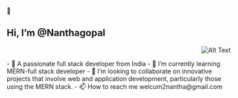  👋 <h2 style="justify-content: centre">Hi, I’m @Nanthagopal</h2>

 <p align="right">
  <img src="https://mir-s3-cdn-cf.behance.net/project_modules/1400/b494b963590071.5ab56e0df40fd.gif" alt="Alt Text" />
</p>     
<!-- https://www.konkurcomputer.ir/images/blog/History-of-Programming-Languages/Programming-Languages-History.webp -->
- 👀 A passionate full stack developer from India
- 🌱 I’m currently learning MERN-full stack developer
- 💞️ I’m looking to collaborate on innovative projects that involve web and application development, particularly those using the MERN stack.
- 📫 How to reach me welcum2nantha@gmail.com

<!---
nanthagopalabi/nanthagopalabi is a ✨ special ✨ repository because its `README.md` (this file) appears on your GitHub profile.
You can click the Preview link to take a look at your changes.
--->
